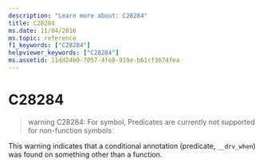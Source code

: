 ```yaml
---
description: "Learn more about: C28284"
title: C28284
ms.date: 11/04/2016
ms.topic: reference
f1_keywords: ["C28284"]
helpviewer_keywords: ["C28284"]
ms.assetid: 11dd24b0-7057-4fe8-919e-b61cf3674fea
---
```

# C28284

> warning C28284: For symbol, Predicates are currently not supported for non-function symbols

This warning indicates that a conditional annotation (predicate, `__drv_when`) was found on something other than a function.
